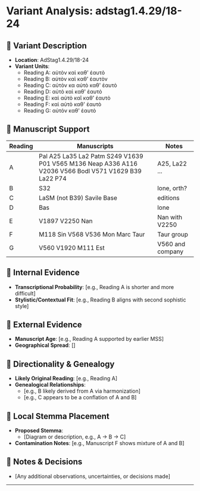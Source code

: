 # Variant Analysis: adstag1.4.29/18-24

## 📌 Variant Description
- **Location**: AdStag1.4.29/18-24
- **Variant Units**: 
  - Reading A: αὐτὸν καὶ καθ' ἑαυτὸ
  - Reading B: αὐτὸν καὶ καθ' ἑαυτὸν
  - Reading C: αὐτὸν κα αὐτὸ καθ' ἑαυτὸ
  - Reading D: αὐτὸ καὶ καθ' ἐαυτὸ 
  - Reading E: καὶ αὐτὸ καἲ καθ' ἑαυτὸ 
  - Reading F: καὶ αὐτὸ καθ' ἑαυτὸ 
  - Reading G: αὐτὸν καθ' ἑαυτὸ 

## 🧬 Manuscript Support
| Reading | Manuscripts | Notes |
|--------|-------------|-------|
| A      | Pal A25 La35 La2 Patm S249 V1639 P01 V565 M136 Neap A336 A116 V2036 V566 Bodl V571 V1629 B39 La22 P74 | A25, La22 ... |
| B      | S32 | lone, orth? |
| C      | LaSM (not B39) Savile Base       | editions |
| D      | Bas | lone |
| E      | V1897 V2250 Nan | Nan with V2250 |
| F      | M118 Sin V568 V536 Mon Marc Taur | Taur group |
| G      | V560 V1920 M111 Est | V560 and company |

## 🧠 Internal Evidence
- **Transcriptional Probability**: [e.g., Reading A is shorter and more difficult]
- **Stylistic/Contextual Fit**: [e.g., Reading B aligns with second sophistic style]

## 🧭 External Evidence
- **Manuscript Age**: [e.g., Reading A supported by earlier MSS]
- **Geographical Spread**: []

## 🔄 Directionality & Genealogy
- **Likely Original Reading**: [e.g., Reading A]
- **Genealogical Relationships**:
  - [e.g., B likely derived from A via harmonization]
  - [e.g., C appears to be a conflation of A and B]

## 🌿 Local Stemma Placement
- **Proposed Stemma**:
  - [Diagram or description, e.g., A → B → C]
- **Contamination Notes**: [e.g., Manuscript F shows mixture of A and B]

## 📝 Notes & Decisions
- [Any additional observations, uncertainties, or decisions made]

---

